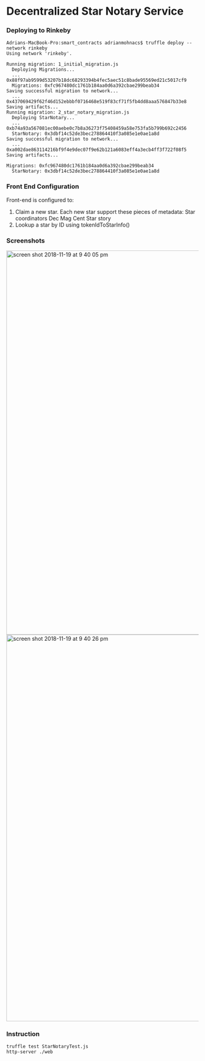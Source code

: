 # Decentralized Star Notary Service

### Deploying to Rinkeby

````
Adrians-MacBook-Pro:smart_contracts adrianmohnacs$ truffle deploy --network rinkeby
Using network 'rinkeby'.

Running migration: 1_initial_migration.js
  Deploying Migrations...
  ... 0x88f97ab9599d53207b18dc68293394b4fec5aec51c8bade95569ed21c5017cf9
  Migrations: 0xfc967480dc1761b184aa0d6a392cbae299beab34
Saving successful migration to network...
  ... 0x437069429f62f46d152ebbbf0716468e519f83cf71f5fb4dd8aaa576847b33e8
Saving artifacts...
Running migration: 2_star_notary_migration.js
  Deploying StarNotary...
  ... 0xb74a93a567081ec00aebe0c7b8a36273f75408459a58e753fa5b799b692c2456
  StarNotary: 0x3dbf14c52de3bec278864410f3a085e1e0ae1a8d
Saving successful migration to network...
  ... 0xa002dae863114216bf9f4e9dec07f9e62b121a6083eff4a3ecb4ff3f722f08f5
Saving artifacts...

Migrations: 0xfc967480dc1761b184aa0d6a392cbae299beab34
  StarNotary: 0x3dbf14c52de3bec278864410f3a085e1e0ae1a8d
````

### Front End Configuration

Front-end is configured to:

1) Claim a new star. Each new star support these pieces of metadata:
Star coordinators
Dec
Mag
Cent
Star story
2) Lookup a star by ID using tokenIdToStarInfo()

### Screenshots

<img width="1006" alt="screen shot 2018-11-19 at 9 40 05 pm" src="https://user-images.githubusercontent.com/7444521/48753709-e42e3e80-ec43-11e8-946a-897eef25499c.png">

<img width="1013" alt="screen shot 2018-11-19 at 9 40 26 pm" src="https://user-images.githubusercontent.com/7444521/48753722-ea241f80-ec43-11e8-87ba-39e06238b507.png">

### Instruction

````
truffle test StarNotaryTest.js
http-server ./web
````
